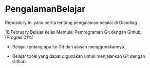 # PengalamanBelajar
Repository ini yaitu cerita tentang pengalaman bejalar di Dicoding

18 February
Belajar kelas Memulai Pemrograman Git dengan Github. (Progres 21%)

* Belajar tentang apa itu Git dan alasan menggunakannya.

* Belajar tools yang dapat digunakan untuk menjalankan Git dengan Github.
